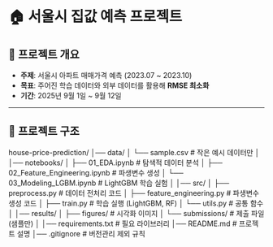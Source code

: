 # 🏠 서울시 집값 예측 프로젝트  

## 📌 프로젝트 개요  
- **주제**: 서울시 아파트 매매가격 예측 (2023.07 ~ 2023.10)  
- **목표**: 주어진 학습 데이터와 외부 데이터를 활용해 **RMSE 최소화**  
- **기간**: 2025년 9월 1일 ~ 9월 12일  

---

## 📂 프로젝트 구조  
house-price-prediction/
│── data/
│ └── sample.csv # 작은 예시 데이터만
│
│── notebooks/
│ ├── 01_EDA.ipynb # 탐색적 데이터 분석
│ ├── 02_Feature_Engineering.ipynb # 파생변수 생성
│ └── 03_Modeling_LGBM.ipynb # LightGBM 학습 실험
│
│── src/
│ ├── preprocess.py # 데이터 전처리 코드
│ ├── feature_engineering.py # 파생변수 생성 코드
│ ├── train.py # 학습 실행 (LightGBM, RF)
│ └── utils.py # 공통 함수
│
│── results/
│ ├── figures/ # 시각화 이미지
│ └── submissions/ # 제출 파일 (샘플만)
│
│── requirements.txt # 필요 라이브러리
│── README.md # 프로젝트 설명
│── .gitignore # 버전관리 제외 규칙
